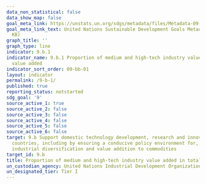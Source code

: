 ```yaml
---
data_non_statistical: false
data_show_map: false
goal_meta_link: https://unstats.un.org/sdgs/metadata/files/Metadata-09-0B-01.pdf
goal_meta_link_text: United Nations Sustainable Development Goals Metadata (PDF 332
  KB)
graph_title: ''
graph_type: line
indicator: 9.b.1
indicator_name: 9.b.1 Proportion of medium and high-tech industry value added in total
  value added
indicator_sort_order: 09-bb-01
layout: indicator
permalink: /9-b-1/
published: true
reporting_status: notstarted
sdg_goal: '9'
source_active_1: true
source_active_2: false
source_active_3: false
source_active_4: false
source_active_5: false
source_active_6: false
target: 9.b Support domestic technology development, research and innovation in developing
  countries, including by ensuring a conducive policy environment for, inter alia,
  industrial diversification and value addition to commodities
target_id: 9.b
title: Proportion of medium and high-tech industry value added in total value added
un_custodian_agency: United Nations Industrial Development Organization (UNIDO)
un_designated_tier: Tier I
---
```


